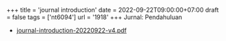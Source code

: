 +++
title = 'journal introduction'
date = 2022-09-22T09:00:00+07:00
draft = false
tags = ['nt6094']
url = '1918'
+++
Jurnal: Pendahuluan
<!--more-->

+ [journal-introduction-20220922-v4.pdf](https://zenodo.org/doi/10.5281/zenodo.7103264)
